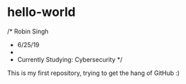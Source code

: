 # hello-world


/* Robin Singh
 * 6/25/19
 *
 * Currently Studying: Cybersecurity
 */
 
 This is my first repository, trying to get the hang of GitHub :)
